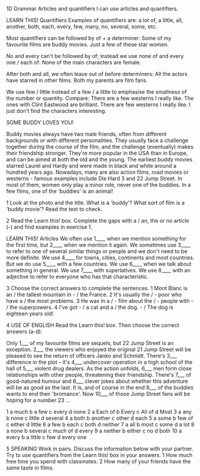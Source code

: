 1D Grammar
Articles and quantifiers
I can use articles and quantifiers.

LEARN THIS! Quantifiers
Examples of quantifiers are: a lot of, a little, all, another, both, each, every, few, many, no, several, some, etc.

Most quantifiers can be followed by of + a determiner:
Some of my favourite films are buddy movies. Just a few of these star women.

No and every can't be followed by of; instead we use none of and every one / each of:
None of the main characters are female.

After both and all, we often leave out of before determiners:
All the actors have starred in other films.
Both my parents are film fans.

We use few / little instead of a few / a little to emphasise the smallness of the number or quantity. Compare:
There are a few westerns I really like. The ones with Clint Eastwood are brilliant.
There are few westerns I really like. I just don't find the characters interesting.

SOME BUDDY LOVES YOU!

Buddy movies always have two male friends, often from different backgrounds or with different personalities. They usually face a challenge together during the course of the film, and the challenge (eventually) makes their friendship stronger. They're more popular in the USA than in Europe, and can be aimed at both the old and the young. The earliest buddy movies starred Laurel and Hardy and were made in black and white around a hundred years ago. Nowadays, many are also action films, road movies or westerns - famous examples include Die Hard 3 and 22 Jump Street. In most of them, women only play a minor role, never one of the buddies. In a few films, one of the 'buddies' is an animal!

1 Look at the photo and the title. What is a 'buddy'? What sort of film is a 'buddy movie'? Read the text to check.

2 Read the Learn this! box. Complete the gaps with a / an, the or no article (-) and find examples in exercise 1.

LEARN THIS! Articles
We often use 1____ when we mention something for the first time, but 2____ when we mention it again.
We sometimes use 3____ to refer to one of several similar things or people and we don't need to be more definite.
We use 4____ for towns, cities, continents and most countries. But we do use 5____ with a few countries.
We use 6____ when we talk about something in general.
We use 7____ with superlatives.
We use 8____ with an adjective to refer to everyone who has that characteristic.

3 Choose the correct answers to complete the sentences.
1 Mont Blanc is an / the tallest mountain in - / the France.
2 It's usually the / - poor who have a / the most problems.
3 He was in a / - film about the / - people with - / the superpowers.
4 I've got - / a cat and a / the dog. - / The dog is eighteen years old!

4 USE OF ENGLISH Read the Learn this! box. Then choose the correct answers (a-d).

Only 1___ of my favourite films are sequels, but 22 Jump Street is an exception. 2___ the viewers who enjoyed the original 21 Jump Street will be pleased to see the return of officers Janko and Schmidt. There's 3___ difference in the plot - it's 4___ undercover operation in a high school of the hall of 5___ violent drug dealers. As the action unfolds, 6___ men form close relationships with other people, threatening their friendship. There's 7___ of good-natured humour and 8___ clever jokes about whether this adventure will be as good as the last. It is, and of course in the end 9___ of the buddies wants to end their 'bromance'. Now 10___ of those Jump Street fans will be hoping for a number 23 ...

1 a much    b a few    c every    d none
2 a Each of    b Every    c All of    d Most
3 a any    b none    c little    d several
4 a both    b another    c other    d each
5 a some    b few of    c either    d little
6 a few    b each    c both    d neither
7 a all    b most    c some    d a lot
8 a none    b several    c much of    d every
9 a neither    b either    c no    d both
10 a every    b a little    c few    d every one

5 SPEAKING Work in pairs. Discuss the information below with your partner. Try to use quantifiers from the Learn this! box in your answers.
1 How much free time you spend with classmates.
2 How many of your friends have the same taste in films.